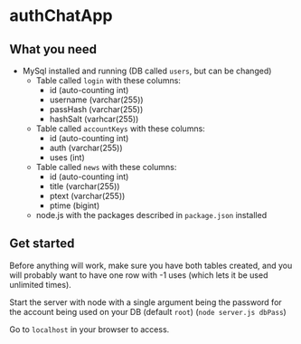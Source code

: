 # authChatApp
## What you need
* MySql installed and running (DB called `users`, but can be changed)
  * Table called `login` with these columns:
    * id (auto-counting int)
    * username (varchar(255))
    * passHash (varchar(255))
    * hashSalt (varhcar(255))
  * Table called `accountKeys` with these columns:
    * id (auto-counting int)
    * auth (varchar(255))
    * uses (int)
  * Table called `news` with these columns:
    * id (auto-counting int)
    * title (varchar(255))
    * ptext (varchar(255))
    * ptime (bigint)
  * node.js with the packages described in `package.json` installed
## Get started
Before anything will work, make sure you have both tables created, and you will probably want to have one row with -1 uses (which lets it be used unlimited times).

Start the server with node with a single argument being the password for the account being used on your DB (default `root`) (`node server.js dbPass`)

Go to `localhost` in your browser to access.
